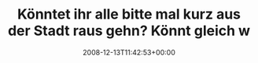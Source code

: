 ---
retweeted: false
source: <a href="http://twitter.com" rel="nofollow">Twitter Web Client</a>
entities:
  hashtags: []
  symbols: []
  user_mentions: []
  urls: []
display_text_range:
- '0'
- '108'
favorite_count: '0'
id_str: '1055151157'
truncated: false
retweet_count: '0'
id: '1055151157'
created_at: Sat Dec 13 11:42:53 +0000 2008
favorited: false
full_text: Könntet ihr alle bitte mal kurz aus der Stadt raus gehn? Könnt gleich wieder
  rein, ich brauch nicht lange...
lang: de
tags:
- pesos/twitter
date: '2008-12-13T11:42:53+00:00'
src: https://twitter.com/bascht/status/1055151157
original_url: https://twitter.com/bascht/status/1055151157
type: twitter_tweet
text: Könntet ihr alle bitte mal kurz aus der Stadt raus gehn? Könnt gleich wieder
  rein, ich brauch nicht lange...
title: Könntet ihr alle bitte mal kurz aus der Stadt raus gehn? Könnt gleich w

---